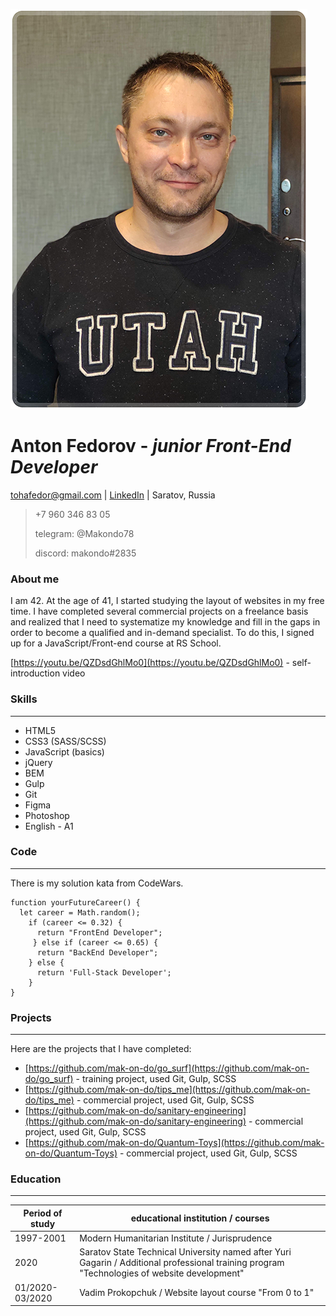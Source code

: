 ![my foto](my_foto_small.png)
# Anton Fedorov - ***junior Front-End Developer*** 
tohafedor@gmail.com | [LinkedIn](https://www.linkedin.com/in/antonfedorovsrt) | Saratov, Russia

>+7 960 346 83 05
>
>telegram: @Makondo78
>
>discord: makondo#2835

### About me
I am 42. At the age of 41, I started studying the layout of websites in my free time. I have completed several commercial projects on a freelance basis and realized that I need to systematize my knowledge and fill in the gaps in order to become a qualified and in-demand specialist. To do this, I signed up for a JavaScript/Front-end course at RS School.

[https://youtu.be/QZDsdGhlMo0](https://youtu.be/QZDsdGhlMo0) - self-introduction video
### Skills
---
* HTML5
* CSS3 (SASS/SCSS)
* JavaScript (basics)
* jQuery
* BEM
* Gulp
* Git
* Figma
* Photoshop
* English - A1

### Code
---
There is my solution kata from CodeWars.
```
function yourFutureCareer() {
  let career = Math.random();
    if (career <= 0.32) {
      return "FrontEnd Developer";
     } else if (career <= 0.65) {
      return "BackEnd Developer";
    } else {
      return 'Full-Stack Developer';
    }
}
```

### Projects
---
Here are the projects that I have completed:
* [https://github.com/mak-on-do/go_surf](https://github.com/mak-on-do/go_surf) - training project, used Git, Gulp, SCSS
* [https://github.com/mak-on-do/tips_me](https://github.com/mak-on-do/tips_me) - commercial project, used Git, Gulp, SCSS
* [https://github.com/mak-on-do/sanitary-engineering](https://github.com/mak-on-do/sanitary-engineering) - commercial project, used Git, Gulp, SCSS
* [https://github.com/mak-on-do/Quantum-Toys](https://github.com/mak-on-do/Quantum-Toys) - commercial project, used Git, Gulp, SCSS

### Education
---
| Period of study | educational institution / courses                                                                                                            |
| --------------- | -------------------------------------------------------------------------------------------------------------------------------------------- |
| 1997-2001       | Modern Humanitarian Institute / Jurisprudence                                                                                                |
| 2020            | Saratov State Technical University named after Yuri Gagarin / Additional professional training program "Technologies of website development" |
| 01/2020-03/2020 | Vadim Prokopchuk / Website layout course "From 0 to 1"                                                                                       |